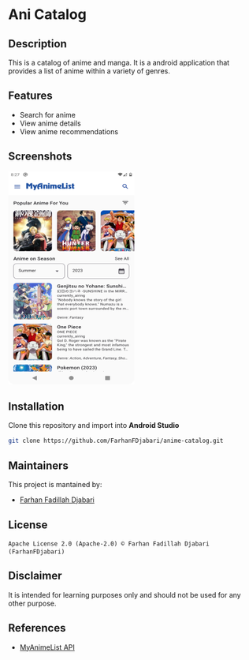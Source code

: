 # Ani Catalog
## Description
This is a catalog of anime and manga. It is a android application that provides a list of anime within a variety of genres.

## Features
* Search for anime
* View anime details
* View anime recommendations

## Screenshots
<img src="previews/home.png" width="256" height="432" alt="screenshot"/>

## Installation
Clone this repository and import into **Android Studio**
```bash
git clone https://github.com/FarhanFDjabari/anime-catalog.git
```

## Maintainers
This project is mantained by:
* [Farhan Fadillah Djabari](https://github.com/FarhanFDjabari)

## License
```
Apache License 2.0 (Apache-2.0) © Farhan Fadillah Djabari (FarhanFDjabari)
```

## Disclaimer
It is intended for learning purposes only and should not be used for any other purpose.

## References
* [MyAnimeList API](https://myanimelist.net/apiconfig/references/api/v2)
